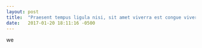 ```yaml
---
layout: post
title:  "Praesent tempus ligula nisi, sit amet viverra est congue viverra."
date:   2017-01-20 18:11:16 -0500
---
```

we
